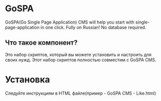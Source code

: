 # GoSPA
GoSPA(Go Single Page Application) CMS will help you start with single-page-application in one click. Fully on Russian! No database required.
## Что такое компонент?
Это набор скриптов, который вы можете установить и настроить для своих нужд. Этот набор скриптов полностью совместим с GoSPA CMS.
# Установка
Cледуйте инструкциям в HTML файле(пример - GoSPA CMS - Like.html)
